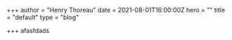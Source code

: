 +++
author = "Henry Thoreau"
date = 2021-08-01T16:00:00Z
hero = ""
title = "default"
type = "blog"

+++
afasfdads